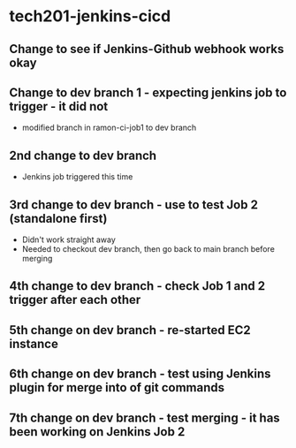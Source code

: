 # tech201-jenkins-cicd

## Change to see if Jenkins-Github webhook works okay
## Change to dev branch 1 - expecting jenkins job to trigger - it did not

- modified branch in ramon-ci-job1 to dev branch

## 2nd change to dev branch

- Jenkins job triggered this time

## 3rd change to dev branch - use to test Job 2 (standalone first)

- Didn't work straight away
- Needed to checkout dev branch, then go back to main branch before merging

## 4th change to dev branch - check Job 1 and 2 trigger after each other

## 5th change on dev branch - re-started EC2 instance

## 6th change on dev branch - test using Jenkins plugin for merge into of git commands

## 7th change on dev branch - test merging - it has been working on Jenkins Job 2
